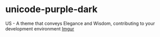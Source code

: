 # unicode-purple-dark
US - A theme that conveys Elegance and Wisdom, contributing to your development environment
[Imgur](https://i.imgur.com/PYkB9v3.png)
